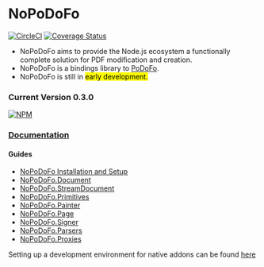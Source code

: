 # NoPoDoFo

[![CircleCI](https://circleci.com/gh/corymickelson/NoPoDoFo.svg?style=svg)](https://circleci.com/gh/corymickelson/NoPoDoFo)
[![Coverage Status](https://coveralls.io/repos/github/corymickelson/NoPoDoFo/badge.svg?branch=master)](https://coveralls.io/github/corymickelson/NoPoDoFo?branch=master)

 - NoPoDoFo aims to provide the Node.js ecosystem a functionally complete solution for PDF modification and creation. 
 - NoPoDoFo is a bindings library to
 [PoDoFo](http://podofo.sourceforge.net/index.html).
 - NoPoDoFo is still in <mark>early development.</mark> 

### __Current Version 0.3.0__
[![NPM](https://nodei.co/npm/nopodofo.png?downloads=true&downloadRank=true)](http://nodei.co/npm/nopodofo)

### [Documentation](https://corymickelson.github.io/NoPoDoFo/index)

#### **Guides**
 - [NoPoDoFo Installation and Setup](https://github.com/corymickelson/NoPoDoFo/blob/master/guides/getting_started.md)
 - [NoPoDoFo.Document](https://github.com/corymickelson/NoPoDoFo/blob/master/guides/document.md)
 - [NoPoDoFo.StreamDocument](https://github.com/corymickelson/NoPoDoFo/blob/master/guids/stream_document.md)
 - [NoPoDoFo.Primitives](https://github.com/corymickelson/NoPoDoFo/blob/master/guides/primitives.md)
 - [NoPoDoFo.Painter](https://github.com/corymickelson/NoPoDoFo/blob/master/guides/painter.md)
 - [NoPoDoFo.Page](https://github.com/corymickelson/NoPoDoFo/blob/master/guides/page.md)
 - [NoPoDoFo.Signer](https://github.com/corymickelson/NoPoDoFo/blob/master/guides/signer.md)
 - [NoPoDoFo.Parsers](https://github.com/corymickelson/NoPoDoFo/blob/master/guides/parsers.md)
 - [NoPoDoFo.Proxies](https://github.com/corymickelson/NoPoDoFo/blob/master/guides/proxies.md)

Setting up a development environment for native addons can be found [here](https://corymickelson.github.io)